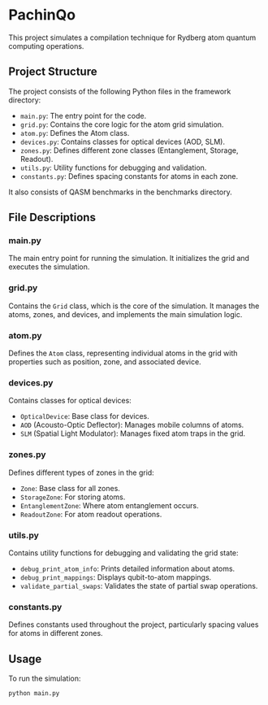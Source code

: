 # PachinQo

This project simulates a compilation technique for Rydberg atom quantum computing operations.

## Project Structure

The project consists of the following Python files in the framework directory:

- `main.py`: The entry point for the code.
- `grid.py`: Contains the core logic for the atom grid simulation.
- `atom.py`: Defines the Atom class.
- `devices.py`: Contains classes for optical devices (AOD, SLM).
- `zones.py`: Defines different zone classes (Entanglement, Storage, Readout).
- `utils.py`: Utility functions for debugging and validation.
- `constants.py`: Defines spacing constants for atoms in each zone.

It also consists of QASM benchmarks in the benchmarks directory.

## File Descriptions

### main.py

The main entry point for running the simulation. It initializes the grid and executes the simulation.

### grid.py

Contains the `Grid` class, which is the core of the simulation. It manages the atoms, zones, and devices, and implements the main simulation logic.

### atom.py

Defines the `Atom` class, representing individual atoms in the grid with properties such as position, zone, and associated device.

### devices.py

Contains classes for optical devices:
- `OpticalDevice`: Base class for devices.
- `AOD` (Acousto-Optic Deflector): Manages mobile columns of atoms.
- `SLM` (Spatial Light Modulator): Manages fixed atom traps in the grid.

### zones.py

Defines different types of zones in the grid:
- `Zone`: Base class for all zones.
- `StorageZone`: For storing atoms.
- `EntanglementZone`: Where atom entanglement occurs.
- `ReadoutZone`: For atom readout operations.

### utils.py

Contains utility functions for debugging and validating the grid state:
- `debug_print_atom_info`: Prints detailed information about atoms.
- `debug_print_mappings`: Displays qubit-to-atom mappings.
- `validate_partial_swaps`: Validates the state of partial swap operations.

### constants.py

Defines constants used throughout the project, particularly spacing values for atoms in different zones.

## Usage

To run the simulation:

```bash
python main.py
